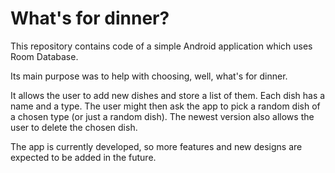 # What's for dinner?

This repository contains code of a simple Android application which uses Room Database.

Its main purpose was to help with choosing, well, what's for dinner.

It allows the user to add new dishes and store a list of them. Each dish has a name and a type. The user might then ask the app to pick a random dish of a chosen type (or just a random dish). The newest version also allows the user to delete the chosen dish.

The app is currently developed, so more features and new designs are expected to be added in the future.
